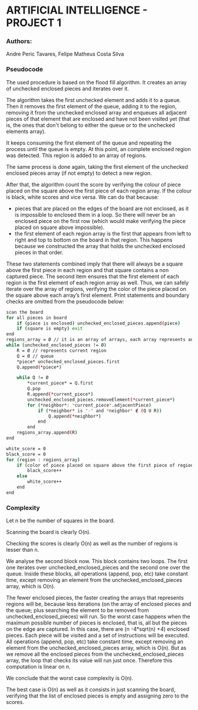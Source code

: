 # ARTIFICIAL INTELLIGENCE - PROJECT 1

### Authors:
Andre Peric Tavares, Felipe Matheus Costa Silva

### Pseudocode
The used procedure is based on the flood fill algorithm. It creates an array of unchecked enclosed pieces and iterates over it. 

The algorithm takes the first unchecked element and adds it to a queue. Then it removes the first element of the queue, adding it to the region, removing it from the unchecked enclosed array and enqueues all adjacent pieces of that element that are enclosed and have not been visited yet (that is, the ones that don't belong to either the queue or to the unchecked elements array).

It keeps consuming the first element of the queue and repeating the process until the queue is empty. At this point, an complete enclosed region was detected. This region is added to an array of regions.

The same process is done again, taking the first element of the unchecked enclosed pieces array (if not empty) to detect a new region.

After that, the algorithm count the score by verifying the colour of piece placed on the square above the first piece of each region array. If the colour is black, white scores and vice versa.  We can do that because:
- pieces that are placed on the edges of the board are not enclosed, as it is impossible to enclosed them in a loop. So there will never be an enclosed piece on the first row (which would make verifying the piece placed on square above impossible).
- the first element of each region array is the first that appears from left to right and top to bottom on the board in that region. This happens because we constructed the array that holds the unchecked enclosed pieces in that order.

These two statements combined imply that there will always be a square above the first piece in each region and that square contains a non captured piece. The second item ensures that the first element of each region is the first element of each region array as well. Thus, we can safely iterate over the array of regions, verifying the color of the piece placed on the square above each array’s first element.
Print statements and boundary checks are omitted from the pseudocode below:

```sh
scan the board
for all pieces in board
    if (piece is enclosed) unchecked_enclosed_pieces.append(piece)
    if (square is empty) exit
end
regions_array = Ø // it is an array of arrays, each array represents an enclosed region
while (unchecked_enclosed_pieces != Ø)
    R = Ø // represents current region
    Q = Ø // queue
    *piece* unchecked_enclosed_pieces.first
    Q.append(*piece*)

    while Q != Ø 
        *current_piece* = Q.first
        Q.pop
        R.append(*current_piece*)
        unchecked_enclosed_pieces.removeElement(*current_piece*)
        for (*neighbor*: *current_piece*.adjacentPiece)
            if (*neighbor* is "-" and *neighbor* ∉ (Q U R))
                Q.append(*neighbor*)
            end
        end
    regions_array.append(R)
end

white_score = 0
black_score = 0
for (region : regions_array)
    if (color of piece placed on square above the first piece of region == black)
        black_score++
    else
        white_score++
    end
end
```

### Complexity
Let n be the number of squares in the board.
  
Scanning the board is clearly O(n).
  
Checking the scores is clearly O(n) as well as the number of regions is lesser than n.

We analyse the second block now. This block contains two loops. The first one iterates over unchecked_enclosed_pieces and the second one over the queue. Inside these blocks, all operations (append, pop, etc) take constant time, except removing an element from the unchecked_enclosed_pieces array, which is O(n).

The fewer enclosed pieces, the faster creating the arrays that represents regions will be, because less iterations (on the array of enclosed pieces and the queue; plus searching the element to be removed from unchecked_enclosed_pieces) will run. So the worst case happens when the maximum possible number of pieces is enclosed, that is, all but the pieces on the edge are captured. In this case, there are (n -4*sqrt(n) +4) enclosed pieces. Each piece will be visited and a set of instructions will be executed. All operations (append, pop, etc) take constant time, except removing an element from the unchecked_enclosed_pieces array, which is O(n). But as we remove all the enclosed pieces from the unchecked_enclosed_pieces array, the loop that checks its value will run just once. Therefore this computation is linear on n.

We conclude that the worst case complexity is O(n).

The best case is O(n) as well as it consists in just scanning the board, verifying that the list of enclosed pieces is empty and assigning zero to the scores.
